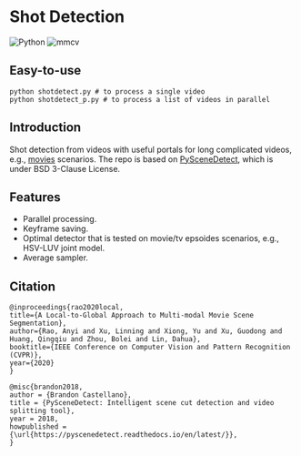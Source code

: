 # Shot Detection

![Python](https://img.shields.io/badge/Python->=3.6-Blue?logo=python) ![mmcv](https://img.shields.io/badge/mmcv-%3E%3D0.4.0-green)

## Easy-to-use
```
python shotdetect.py # to process a single video
python shotdetect_p.py # to process a list of videos in parallel
```

## Introduction
Shot detection from videos
with useful portals for long complicated videos, e.g., [movies](http://movienet.site/) scenarios.
The repo is based on [PySceneDetect](https://pyscenedetect.readthedocs.io/en/latest/), which is under BSD 3-Clause License.

## Features
- Parallel processing.
- Keyframe saving.
- Optimal detector that is tested on movie/tv epsoides scenarios, e.g., HSV-LUV joint model.
- Average sampler.

## Citation
```
@inproceedings{rao2020local,
title={A Local-to-Global Approach to Multi-modal Movie Scene Segmentation},
author={Rao, Anyi and Xu, Linning and Xiong, Yu and Xu, Guodong and Huang, Qingqiu and Zhou, Bolei and Lin, Dahua},
booktitle={IEEE Conference on Computer Vision and Pattern Recognition (CVPR)},
year={2020}
}

@misc{brandon2018,
author = {Brandon Castellano},
title = {PySceneDetect: Intelligent scene cut detection and video splitting tool},
year = 2018,
howpublished = {\url{https://pyscenedetect.readthedocs.io/en/latest/}},
}
```